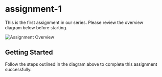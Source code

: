 # assignment-1

This is the first assignment in our series. Please review the overview diagram
below before starting.

![Assignment Overview](static/overview.png)

## Getting Started

Follow the steps outlined in the diagram above to complete this assignment
successfully.
